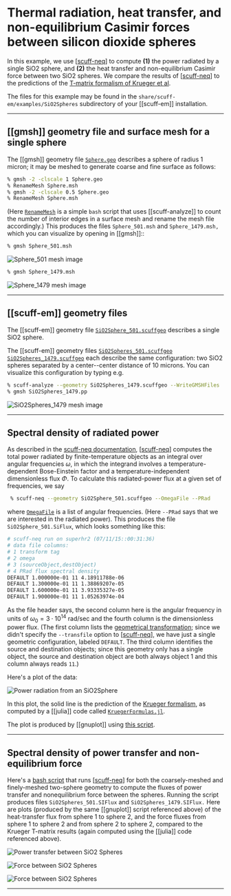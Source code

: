 # Thermal radiation, heat transfer, and non-equilibrium Casimir forces between silicon dioxide spheres

In this example, we use [[scuff-neq]] to compute **(1)** the
power radiated by a single SiO2 sphere, and **(2)** the heat
transfer and non-equilibrium Casimir force between two SiO2
spheres. We compare the results of [[scuff-neq]] to 
the predictions of the 
[T-matrix formalism of Krueger et al][KruegerPaper].

The files for this example may be found in the 
`share/scuff-em/examples/SiO2Spheres` subdirectory
of your [[scuff-em]] installation.

--------------------------------------------------
## [[gmsh]] geometry file and surface mesh for a single sphere

The [[gmsh]] geometry file [`Sphere.geo`](Sphere.geo)
describes a sphere of radius 1 micron; it may 
be meshed to generate coarse and fine surface as follows:

````bash
% gmsh -2 -clscale 1 Sphere.geo
% RenameMesh Sphere.msh
% gmsh -2 -clscale 0.5 Sphere.geo
% RenameMesh Sphere.msh
````
(Here [`RenameMesh`](RenameMesh) is a simple `bash` script
that uses [[scuff-analyze]] to count the number of interior
edges in a surface mesh and rename the mesh file accordingly.)
This produces the files `Sphere_501.msh` and `Sphere_1479.msh,`
which you can visualize by opening in [[gmsh]]::

````bash
% gmsh Sphere_501.msh
````
![Sphere_501 mesh image](Sphere_501.png)

````bash
% gmsh Sphere_1479.msh
````
![Sphere_1479 mesh image](Sphere_1479.png)

--------------------------------------------------
## [[scuff-em]] geometry files 

The [[scuff-em]] geometry file
[`SiO2Sphere_501.scuffgeo`](SiO2Sphere_501.scuffgeo)
describes a single SiO2 sphere.

The [[scuff-em]] geometry files
[`SiO2Spheres_501.scuffgeo`](SiO2Spheres_501.scuffgeo)
[`SiO2Spheres_1479.scuffgeo`](SiO2Spheres_1479.scuffgeo)
each describe the same configuration: two SiO2 spheres
separated by a center--center distance of 10 microns.
You can visualize this configuration by typing e.g.

````bash
% scuff-analyze --geometry SiO2Spheres_1479.scuffgeo --WriteGMSHFiles
% gmsh SiO2Spheres_1479.pp
````

![SiO2Spheres_1479 mesh image](SiO2Spheres_1479.png)

--------------------------------------------------
## Spectral density of radiated power

As described in the 
[<span class="CodeName">scuff-neq</span> documentation][scuff-neq],
[[scuff-neq]] computes the total power radiated by
finite-temperature objects as an integral over angular frequencies
$\omega,$ in which the integrand involves a
temperature-dependent Bose-Einstein factor 
and a temperature-independent dimensionless flux $\Phi.$ 
To calculate this radiated-power flux at a given set
of frequencies, we say

````bash
 % scuff-neq --geometry SiO2Sphere_501.scuffgeo --OmegaFile --PRad
````

where [`OmegaFile`](OmegaFile) is a list of
angular frequencies. (Here `--PRad` says that we 
are interested in the radiated power).
This produces the file
``SiO2Sphere_501.SiFlux``, which looks something
like this:

````bash
# scuff-neq run on superhr2 (07/11/15::00:31:36)
# data file columns: 
# 1 transform tag
# 2 omega 
# 3 (sourceObject,destObject) 
# 4 PRad flux spectral density
DEFAULT 1.000000e-01 11 4.18911788e-06 
DEFAULT 1.300000e-01 11 1.38869207e-05 
DEFAULT 1.600000e-01 11 3.93335327e-05 
DEFAULT 1.900000e-01 11 1.05263974e-04 
````

As the file header says, the second column here
is the angular frequency 
in units of $\omega_0=3\cdot 10^{14}$ rad/sec
and the fourth column is the dimensionless power
flux. (The first column lists the 
[geometrical transformation][Transformations]; since 
we didn't specify the `--transfile` option to 
[[scuff-neq]], we have just a single geometric
configuration, labeled `DEFAULT`. The third 
column identifies the source and destination objects;
since this geometry only has a single object,
the source and destination object are both 
always object 1 and this column always reads
`11`.)

Here's a plot of the data:

![Power radiation from an SiO2Sphere](SiO2Sphere_PowerRadiation.png)

In this plot, the solid line is the prediction of 
the [Krueger formalism][KruegerPaper], as computed
by a [[julia]] code called [`KruegerFormulas.jl`](KruegerFormulas.jl).

The plot is produced by [[gnuplot]] using 
[this script](Plotter.gp).

--------------------------------------------------
## Spectral density of power transfer and non-equilibrium force

Here's a [bash script](RunScript) that runs [[scuff-neq]]
for both the coarsely-meshed and finely-meshed two-sphere
geometry to compute the fluxes of power transfer
and nonequilibrium force between the spheres. 
Running the script produces files `SiO2Spheres_501.SIFlux`
and `SiO2Spheres_1479.SIFlux.` Here are plots (produced
by the same [[gnuplot]] script referenced above)
of the heat-transfer flux from sphere 1 to sphere 2,
and the force fluxes from sphere 1 to sphere 2 and
from sphere 2 to sphere 2, compared to the Krueger
T-matrix results (again computed using the [[julia]]
code referenced above).

![Power transfer between SiO2 Spheres](SiO2Spheres_PowerTransfer.png)

![Force between SiO2 Spheres](SiO2Spheres_F12.png)

![Force between SiO2 Spheres](SiO2Spheres_F22.png)

--------------------------------------------------

[scuff-neq]:              ../../applications/scuff-neq/scuff-neq.md
[Transformations]:        ../../reference/Transformations
[KruegerPaper]:           http://dx.doi.org/10.1103/PhysRevB.86.115423
